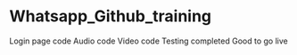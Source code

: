# Whatsapp_Github_training
Login page code
Audio  code
Video code
Testing completed
Good to go live
